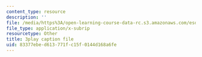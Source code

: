 ```yaml
---
content_type: resource
description: ''
file: /media/https%3A/open-learning-course-data-rc.s3.amazonaws.com/esd-290-special-topics-in-supply-chain-management-spring-2005/83377ebed613771fc15f0144d168a6fe_lgq6S9ARuZI.srt
file_type: application/x-subrip
resourcetype: Other
title: 3play caption file
uid: 83377ebe-d613-771f-c15f-0144d168a6fe
---
```

